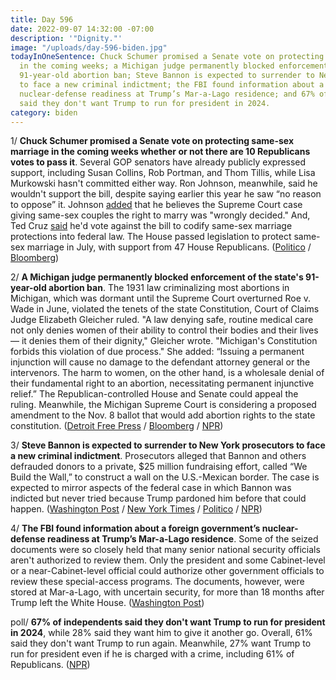 ```yaml
---
title: Day 596
date: 2022-09-07 14:32:00 -07:00
description: '"Dignity."'
image: "/uploads/day-596-biden.jpg"
todayInOneSentence: Chuck Schumer promised a Senate vote on protecting same-sex marriage
  in the coming weeks; a Michigan judge permanently blocked enforcement of the state's
  91-year-old abortion ban; Steve Bannon is expected to surrender to New York prosecutors
  to face a new criminal indictment; the FBI found information about a foreign government’s
  nuclear-defense readiness at Trump’s Mar-a-Lago residence; and 67% of independents
  said they don't want Trump to run for president in 2024.
category: biden
---
```


1/ **Chuck Schumer promised a Senate vote on protecting same-sex marriage in the coming weeks whether or not there are 10 Republicans votes to pass it**. Several GOP senators have already publicly expressed support, including Susan Collins, Rob Portman, and Thom Tillis, while Lisa Murkowski hasn't committed either way. Ron Johnson, meanwhile, said he wouldn't support the bill, despite saying earlier this year he saw “no reason to oppose” it. Johnson [added](https://www.jsonline.com/story/news/politics/2022/09/07/senator-ron-johnson-says-he-wont-back-respect-for-marriage-act-bill-current-form/8007007001/) that he believes the Supreme Court case giving same-sex couples the right to marry was "wrongly decided." And, Ted Cruz [said](https://www.texastribune.org/2022/09/06/ted-cruz-gay-marriage-bill/) he'd vote against the bill to codify same-sex marriage protections into federal law. The House passed legislation to protect same-sex marriage in July, with support from 47 House Republicans. ([Politico](https://www.politico.com/news/2022/09/07/schumer-announces-same-sex-marriage-vote-00055243) / [Bloomberg](https://www.bloomberg.com/news/articles/2022-09-07/schumer-vows-vote-on-marriage-equality-bill-in-coming-weeks?srnd=premium&sref=MIBMEEoj))

2/ **A Michigan judge permanently blocked enforcement of the state's 91-year-old abortion ban**. The 1931 law criminalizing most abortions in Michigan, which was dormant until the Supreme Court overturned Roe v. Wade in June, violated the tenets of the state Constitution, Court of Claims Judge Elizabeth Gleicher ruled. "A law denying safe, routine medical care not only denies women of their ability to control their bodies and their lives — it denies them of their dignity," Gleicher wrote. "Michigan's Constitution forbids this violation of due process." She added: “Issuing a permanent injunction will cause no damage to the defendant attorney general or the intervenors. The harm to women, on the other hand, is a wholesale denial of their fundamental right to an abortion, necessitating permanent injunctive relief.” The Republican-controlled House and Senate could appeal the ruling. Meanwhile, the Michigan Supreme Court is considering a proposed amendment to the Nov. 8 ballot that would add abortion rights to the state constitution. ([Detroit Free Press](https://www.freep.com/story/news/politics/2022/09/07/michigan-abortion-law-1931-ruled-unconstitutional/65872882007/) / [Bloomberg](https://www.bloomberg.com/news/articles/2022-09-07/michigan-1931-abortion-ban-is-permanently-blocked-by-state-judge?srnd=premium-canada&sref=MIBMEEoj) / [NPR](https://www.npr.org/2022/09/07/1121600908/michigan-abortion-law-struck-down))

3/ **Steve Bannon is expected to surrender to New York prosecutors to face a new criminal indictment**. Prosecutors alleged that Bannon and others defrauded donors to a private, $25 million fundraising effort, called “We Build the Wall,” to construct a wall on the U.S.-Mexican border. The case is expected to mirror aspects of the federal case in which Bannon was indicted but never tried because Trump pardoned him before that could happen. ([Washington Post](https://www.washingtonpost.com/national-security/2022/09/06/bannon-border-wall-indictment/) / [New York Times](https://www.nytimes.com/2022/09/07/nyregion/bannon-surrender-sealed-indictment.html) / [Politico](https://www.politico.com/news/2022/09/07/steve-bannon-criminal-charge-new-york-00055146) / [NPR](https://www.npr.org/2022/09/07/1121447226/steve-bannon-fraud-charges))

4/ **The FBI found information about a foreign government’s nuclear-defense readiness at Trump’s Mar-a-Lago residence**. Some of the seized documents were so closely held that many senior national security officials aren't authorized to review them. Only the president and some Cabinet-level or a near-Cabinet-level official could authorize other government officials to review these special-access programs. The documents, however, were stored at Mar-a-Lago, with uncertain security, for more than 18 months after Trump left the White House. ([Washington Post](https://www.washingtonpost.com/national-security/2022/09/06/trump-nuclear-documents/))

poll/ **67% of independents said they don't want Trump to run for president in 2024**, while 28% said they want him to give it another go. Overall, 61% said they don't want Trump to run again. Meanwhile, 27% want Trump to run for president even if he is charged with a crime, including 61% of Republicans. ([NPR](https://www.npr.org/2022/09/07/1121307491/poll-trump-fbi-search-run-2024))